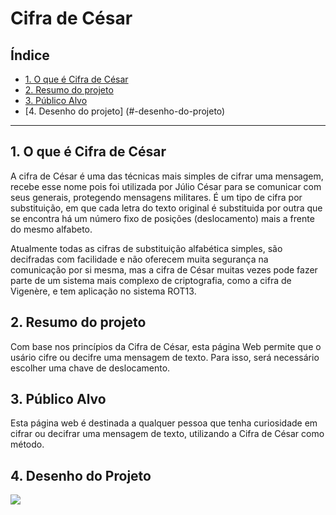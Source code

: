 # Cifra de César

## Índice

- [1. O que é Cifra de César](#1-cifra-de-cesar)
- [2. Resumo do projeto](#2-resumo-do-projeto)
- [3. Público Alvo](#-publico-alvo)
- [4. Desenho do projeto] (#-desenho-do-projeto) 


---

## 1. O que é Cifra de César

A cifra de César é uma das técnicas mais simples de cifrar uma mensagem, recebe esse nome pois foi utilizada por Júlio César para se comunicar com seus generais, protegendo mensagens militares. É um
tipo de cifra por substituição, em que cada letra do texto original é
substituida por outra que se encontra há um número fixo de posições
(deslocamento) mais a frente do mesmo alfabeto.

Atualmente todas as cifras de substituição alfabética simples, são decifradas
com facilidade e não oferecem muita segurança na comunicação por si mesma,
mas a cifra de César muitas vezes pode fazer parte de um sistema
mais complexo de criptografia, como
a cifra de Vigenère, e tem aplicação no sistema ROT13.

## 2. Resumo do projeto

Com base nos princípios da Cifra de César, esta página Web permite que o usário cifre ou decifre uma mensagem de texto. Para isso, será necessário escolher uma chave de deslocamento.

## 3. Público Alvo

Esta página web é destinada a qualquer pessoa que tenha curiosidade em cifrar ou decifrar uma mensagem de texto, utilizando a Cifra de César como método.

## 4. Desenho do Projeto
<img id="rascunho" src="SAP007-cipher/rascunho.jpeg">



